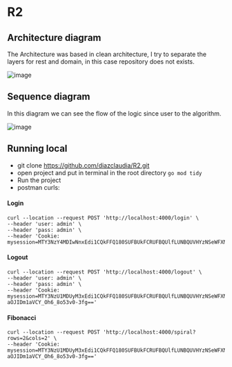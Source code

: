 # R2

## Architecture diagram

The Architecture was based in clean architecture, I try to separate the layers for rest and domain, in this case repository does not exists.

![image](https://user-images.githubusercontent.com/16843197/222171331-e250e50f-061f-4e45-be1f-be1312c9a03c.png)

## Sequence diagram

In this diagram we can see the flow of the logic since user to the algorithm.

![image](https://user-images.githubusercontent.com/16843197/222171450-11052bcc-1eb1-4faa-abea-348d55d422af.png)


## Running local

* git clone https://github.com/diazclaudia/R2.git
* open project and put in terminal in the root directory `go mod tidy`
* Run the project
* postman curls:

#### Login
```
curl --location --request POST 'http://localhost:4000/login' \
--header 'user: admin' \
--header 'pass: admin' \
--header 'Cookie: mysession=MTY3NzY4MDIwNnxEdi1CQkFFQ180SUFBUkFCRUFBQUlfLUNBQUVHYzNSeWFXNW5EQVlBQkhWelpYSUdjM1J5YVc1bkRBY0FCV0ZrYldsdXyLaIONWC3LD46t2VFtGYskcFc7ZGUsQc3j5TTpctqyiQ=='
```

#### Logout
```
curl --location --request POST 'http://localhost:4000/logout' \
--header 'user: admin' \
--header 'pass: admin' \
--header 'Cookie: mysession=MTY3NzU1MDUyM3xEdi1CQkFFQ180SUFBUkFCRUFBQUlfLUNBQUVHYzNSeWFXNW5EQVlBQkhWelpYSUdjM1J5YVc1bkRBY0FCV0ZrYldsdXyigBpbxjmFkIbCp2u-aOJIDm1aVCY_Oh6_8o53v0-3fg=='
```

#### Fibonacci
```
curl --location --request POST 'http://localhost:4000/spiral?rows=2&cols=2' \
--header 'Cookie: mysession=MTY3NzU1MDUyM3xEdi1CQkFFQ180SUFBUkFCRUFBQUlfLUNBQUVHYzNSeWFXNW5EQVlBQkhWelpYSUdjM1J5YVc1bkRBY0FCV0ZrYldsdXyigBpbxjmFkIbCp2u-aOJIDm1aVCY_Oh6_8o53v0-3fg=='
```
